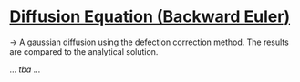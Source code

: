 # [Diffusion Equation (Backward Euler)](https://github.com/GeoSci-FFM/GeoModBox.jl/blob/main/examples/DiffusionEquation/2D/BackwardEuler.jl)

-> A gaussian diffusion using the defection correction method. The results are compared to the analytical solution.  

... *tba* ...
